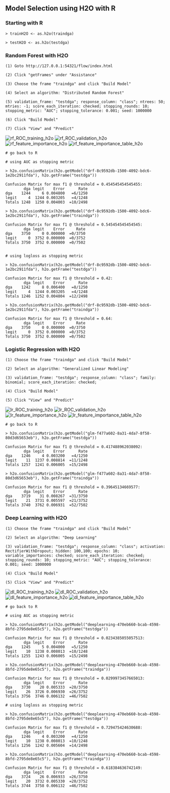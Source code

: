 ## Model Selection using H2O with R

### Starting with R
~~~
> trainH2O <- as.h2o(traindga)

> testH2O <- as.h2o(testdga)
~~~

### Random Forest with H2O
~~~
(1) Goto http://127.0.0.1:54321/flow/index.html

(2) Click "getFrames" under "Assistance"

(3) Choose the frame "traindga" and click "Build Model"

(4) Select an algorithm: "Distributed Random Forest"

(5) validation_frame: "testdga"; response_column: "class"; ntrees: 50; mtries: -1; score_each_iteration: checked; stopping_rounds: 10; stopping_metric: "AUC"; stopping_tolerance: 0.001; seed: 1000000

(6) Click "Build Model"

(7) Click "View" and "Predict"
~~~
![rf_ROC_training_h2o](images/rf_ROC_training_h2o.png)
![rf_ROC_validation_h2o](images/rf_ROC_validation_h2o.png)
![rf_feature_importance_h2o](images/rf_feature_importance_h2o.png)
![rf_feature_importance_table_h2o](images/rf_feature_importance_table_h2o.png)

~~~
# go back to R

# using AUC as stopping metric

> h2o.confusionMatrix(h2o.getModel("drf-8c9592db-1500-4092-bdc6-1e2bc2911fda"), h2o.getFrame("testdga"))

Confusion Matrix for max f1 @ threshold = 0.454545454545455:
        dga legit    Error      Rate
dga    1244     6 0.004800   =6/1250
legit     4  1244 0.003205   =4/1248
Totals 1248  1250 0.004003  =10/2498

> h2o.confusionMatrix(h2o.getModel("drf-8c9592db-1500-4092-bdc6-1e2bc2911fda"), h2o.getFrame("traindga"))

Confusion Matrix for max f1 @ threshold = 0.545454545454545:
        dga legit    Error     Rate
dga    3750     0 0.000000  =0/3750
legit     0  3752 0.000000  =0/3752
Totals 3750  3752 0.000000  =0/7502


# using logloss as stopping metric

> h2o.confusionMatrix(h2o.getModel("drf-8c9592db-1500-4092-bdc6-1e2bc2911fda"), h2o.getFrame("testdga"))

Confusion Matrix for max f1 @ threshold = 0.42:
        dga legit    Error      Rate
dga    1242     8 0.006400   =8/1250
legit     4  1244 0.003205   =4/1248
Totals 1246  1252 0.004804  =12/2498

> h2o.confusionMatrix(h2o.getModel("drf-8c9592db-1500-4092-bdc6-1e2bc2911fda"), h2o.getFrame("traindga"))

Confusion Matrix for max f1 @ threshold = 0.64:
        dga legit    Error     Rate
dga    3750     0 0.000000  =0/3750
legit     0  3752 0.000000  =0/3752
Totals 3750  3752 0.000000  =0/7502
~~~


### Logistic Regression with H2O
~~~
(1) Choose the frame "traindga" and click "Build Model"

(2) Select an algorithm: "Generalized Linear Modeling"

(3) validation_frame: "testdga"; response_column: "class"; family: binomial; score_each_iteration: checked;

(4) Click "Build Model"

(5) Click "View" and "Predict"
~~~
![lr_ROC_training_h2o](images/lr_ROC_training_h2o.png)
![lr_ROC_validation_h2o](images/lr_ROC_validation_h2o.png)
![lr_feature_importance_h2o](images/lr_feature_importance_h2o.png)
![lr_feature_importance_table_h2o](images/lr_feature_importance_table_h2o.png)

~~~
# go back to R

> h2o.confusionMatrix(h2o.getModel("glm-f477a602-8a31-4da7-8f58-80d3d65653eb"), h2o.getFrame("testdga"))

Confusion Matrix for max f1 @ threshold = 0.417488962038092:
        dga legit    Error      Rate
dga    1246     4 0.003200   =4/1250
legit    11  1237 0.008814  =11/1248
Totals 1257  1241 0.006005  =15/2498

> h2o.confusionMatrix(h2o.getModel("glm-f477a602-8a31-4da7-8f58-80d3d65653eb"), h2o.getFrame("traindga"))

Confusion Matrix for max f1 @ threshold = 0.39645134669577:
        dga legit    Error      Rate
dga    3719    31 0.008267  =31/3750
legit    21  3731 0.005597  =21/3752
Totals 3740  3762 0.006931  =52/7502
~~~


### Deep Learning with H2O
~~~
(1) Choose the frame "traindga" and click "Build Model"

(2) Select an algorithm: "Deep Learning"

(3) validation_frame: "testdga"; response_column: "class"; activation: RectifierWithDropout; hidden: 100,100; epochs: 10; variable_importances: checked; score_each_iteration: checked; stopping_rounds: 10; stopping_metric: "AUC"; stopping_tolerance: 0.001; seed: 1000000

(4) Click "Build Model"

(5) Click "View" and "Predict"
~~~
![dl_ROC_training_h2o](images/dl_ROC_training_h2o.png)
![dl_ROC_validation_h2o](images/dl_ROC_validation_h2o.png)
![dl_feature_importance_h2o](images/dl_feature_importance_h2o.png)
![dl_feature_importance_table_h2o](images/dl_feature_importance_table_h2o.png)

~~~
# go back to R

# using AUC as stopping metric

> h2o.confusionMatrix(h2o.getModel("deeplearning-470eb660-bcab-4598-8bfd-2795de8e65c5"), h2o.getFrame("testdga"))

Confusion Matrix for max f1 @ threshold = 0.0234385055057513:
        dga legit    Error      Rate
dga    1245     5 0.004000   =5/1250
legit    10  1238 0.008013  =10/1248
Totals 1255  1243 0.006005  =15/2498

> h2o.confusionMatrix(h2o.getModel("deeplearning-470eb660-bcab-4598-8bfd-2795de8e65c5"), h2o.getFrame("traindga"))

Confusion Matrix for max f1 @ threshold = 0.0299973457665013:
        dga legit    Error      Rate
dga    3730    20 0.005333  =20/3750
legit    26  3726 0.006930  =26/3752
Totals 3756  3746 0.006132  =46/7502

# using logloss as stopping metric

> h2o.confusionMatrix(h2o.getModel("deeplearning-470eb660-bcab-4598-8bfd-2795de8e65c5"), h2o.getFrame("testdga"))

Confusion Matrix for max f1 @ threshold = 0.729475424630688:
        dga legit    Error      Rate
dga    1246     4 0.003200   =4/1250
legit    10  1238 0.008013  =10/1248
Totals 1256  1242 0.005604  =14/2498

> h2o.confusionMatrix(h2o.getModel("deeplearning-470eb660-bcab-4598-8bfd-2795de8e65c5"), h2o.getFrame("traindga"))

Confusion Matrix for max f1 @ threshold = 0.618384636742149:
        dga legit    Error      Rate
dga    3724    26 0.006933  =26/3750
legit    20  3732 0.005330  =20/3752
Totals 3744  3758 0.006132  =46/7502
~~~
